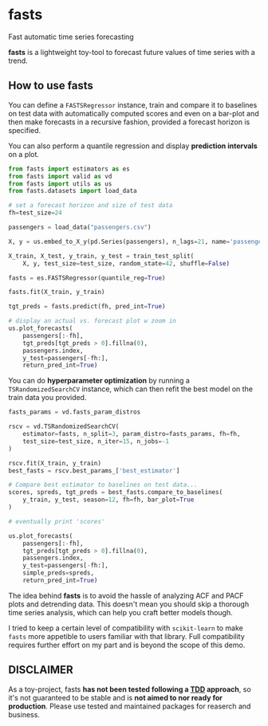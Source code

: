 # fasts
 Fast automatic time series forecasting

 **fasts** is a lightweight toy-tool to forecast future values of time series with a trend.

## How to use fasts

 You can define a `FASTSRegressor` instance, train and compare it to baselines on test data with automatically computed scores and even on a bar-plot and then make forecasts in a recursive fashion, provided a forecast horizon is specified.

 You can also perform a quantile regression and display **prediction intervals** on a plot.

``` python
from fasts import estimators as es
from fasts import valid as vd
from fasts import utils as us
from fasts.datasets import load_data

# set a forecast horizon and size of test data
fh=test_size=24

passengers = load_data("passengers.csv")

X, y = us.embed_to_X_y(pd.Series(passengers), n_lags=21, name='passengers')

X_train, X_test, y_train, y_test = train_test_split(
    X, y, test_size=test_size, random_state=42, shuffle=False)

fasts = es.FASTSRegressor(quantile_reg=True)

fasts.fit(X_train, y_train)

tgt_preds = fasts.predict(fh, pred_int=True)

# display an actual vs. forecast plot w zoom in 
us.plot_forecasts(
    passengers[:-fh],
    tgt_preds[tgt_preds > 0].fillna(0),
    passengers.index, 
    y_test=passengers[-fh:],
    return_pred_int=True)
```

 You can do **hyperparameter optimization** by running a `TSRandomizedSearchCV` instance, which can then refit the best model on the train data you provided.

``` python
fasts_params = vd.fasts_param_distros

rscv = vd.TSRandomizedSearchCV(
    estimator=fasts, n_split=3, param_distro=fasts_params, fh=fh, 
    test_size=test_size, n_iter=15, n_jobs=-1
)

rscv.fit(X_train, y_train)
best_fasts = rscv.best_params_['best_estimator']

# Compare best estimator to baselines on test data...
scores, spreds, tgt_preds = best_fasts.compare_to_baselines(
    y_train, y_test, season=12, fh=fh, bar_plot=True
)

# eventually print 'scores'

us.plot_forecasts(
    passengers[:-fh],
    tgt_preds[tgt_preds > 0].fillna(0),
    passengers.index, 
    y_test=passengers[-fh:],
    simple_preds=spreds,
    return_pred_int=True)
```

 The idea behind **fasts** is to avoid the hassle of analyzing ACF and PACF plots and detrending data. This doesn't mean you should skip a thorough time series analysis, which can help you craft better models though. 

 I tried to keep a certain level of compatibility with `scikit-learn` to make `fasts` more appetible to users familiar with that library. Full compatibility requires further effort on my part and is beyond the scope of this demo.

 ## DISCLAIMER

 As a toy-project, fasts **has not been tested following a [TDD](https://en.wikipedia.org/wiki/Test-driven_development) approach**, so it's not guaranteed to be stable and is **not aimed to nor ready for production**. Please use tested and maintained packages for reaserch and business.
